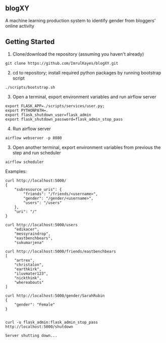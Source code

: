 ## blogXY
A machine learning production system to identify gender from bloggers' online activity


## Getting Started

1. Clone/download the repository (assuming you haven't already)
```
git clone https://github.com/ImrulKayes/blogXY.git
```

2. cd to repository; install required python packages by running bootstrap script
```
./scripts/bootstrap.sh
```

3. Open a terminal, export environment variables and run airflow server
```
export FLASK_APP=./scripts/services/user.py;
export PYTHONPATH=.
export flask_shutdown_user=flask_admin
export flask_shutdown_password=flask_admin_stop_pass
```

4. Run airflow server
```
airflow webserver -p 8080
```

3. Open another terminal, export environment variables from previous the step and run scheduler
```
airflow scheduler
```

Examples:

```
curl http://localhost:5000/
{
    "subresource_uris": {
        "friends": "/friends/<username>", 
        "gender": "/gender/<username>", 
        "users": "/users"
    }, 
    "uri": "/"
}

curl http://localhost:5000/users
    "edikacer", 
    "messyraindrop", 
    "eastbenchbears", 
    "sukumarjena"

curl http://localhost:5000/friends/eastbenchbears
[
    "artrex", 
    "christalon", 
    "earthkirk", 
    "iluvmater123", 
    "nickthink", 
    "whereabouts"
]

curl http://localhost:5000/gender/SarahRubin
{
    "gender": "Female"
}


curl -u flask_admin:flask_admin_stop_pass http://localhost:5000/shutdown

Server shutting down...
```

